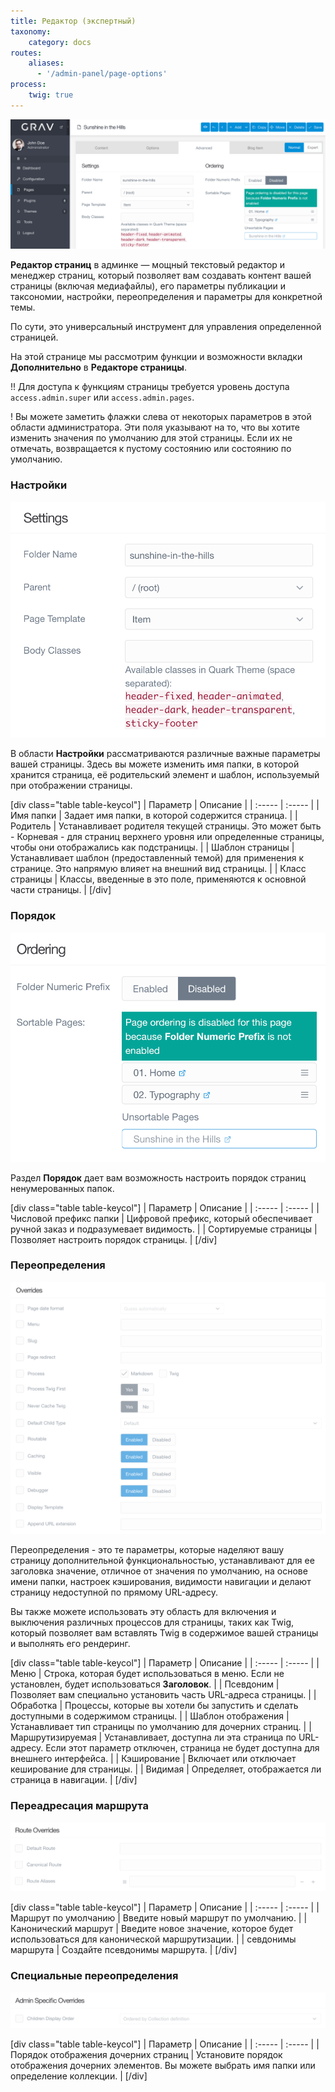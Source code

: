 ```yaml
---
title: Редактор (экспертный)
taxonomy:
    category: docs
routes:
    aliases:
      - '/admin-panel/page-options'
process:
    twig: true
---
```


![Редактор страниц](page-advanced.png?width=2528&classes=shadow)

**Редактор страниц** в админке — мощный текстовый редактор и менеджер страниц, который позволяет вам создавать контент вашей страницы (включая медиафайлы), его параметры публикации и таксономии, настройки, переопределения и параметры для конкретной темы.

По сути, это универсальный инструмент для управления определенной страницей.

На этой странице мы рассмотрим функции и возможности вкладки **Дополнительно** в **Редакторе страницы**.

!! Для доступа к функциям страницы требуется уровень доступа `access.admin.super` или `access.admin.pages`.

! Вы можете заметить флажки слева от некоторых параметров в этой области администратора. Эти поля указывают на то, что вы хотите изменить значения по умолчанию для этой страницы. Если их не отмечать, возвращается к пустому состоянию или состоянию по умолчанию.

### Настройки

![Редактор страниц](page-advanced-settings.png?width=974&classes=shadow)

В области **Настройки** рассматриваются различные важные параметры вашей страницы. Здесь вы можете изменить имя папки, в которой хранится страница, её родительский элемент и шаблон, используемый при отображении страницы.

[div class="table table-keycol"]
| Параметр        | Описание                                                                                                                                                            |
| :-----          | :-----                                                                                                                                                              |
| Имя папки       | Задает имя папки, в которой содержится страница.                                                                                                                    |
| Родитель        | Устанавливает родителя текущей страницы. Это может быть - Корневая - для страниц верхнего уровня или определенные страницы, чтобы они отображались как подстраницы. |
| Шаблон страницы | Устанавливает шаблон (предоставленный темой) для применения к странице. Это напрямую влияет на внешний вид страницы.                                                |
| Класс страницы  | Классы, введенные в это поле, применяются к основной части страницы.                                                                                                |
[/div]

### Порядок

![Редактор страниц](page-advanced-ordering.png?width=940&classes=shadow)

Раздел **Порядок** дает вам возможность настроить порядок страниц ненумерованных папок.

[div class="table table-keycol"]
| Параметр               | Описание                                                                       |
| :-----                 | :-----                                                                         |
| Числовой префикс папки | Цифровой префикс, который обеспечивает ручной заказ и подразумевает видимость. |
| Сортируемые страницы   | Позволяет настроить порядок страницы.                                          |
[/div]

### Переопределения

![Редактор страниц](page-advanced-overrides.png?width=1946&classes=shadow)

Переопределения - это те параметры, которые наделяют вашу страницу дополнительной функциональностью, устанавливают для ее заголовка значение, отличное от значения по умолчанию, на основе имени папки, настроек кэширования, видимости навигации и делают страницу недоступной по прямому URL-адресу.

Вы также можете использовать эту область для включения и выключения различных процессов для страницы, таких как Twig, который позволяет вам вставлять Twig в содержимое вашей страницы и выполнять его рендеринг.

[div class="table table-keycol"]
| Параметр           | Описание                                                                                                                                |
| :-----             | :-----                                                                                                                                  |
| Меню               | Строка, которая будет использоваться в меню. Если не установлен, будет использоваться <b>Заголовок</b>.                                 |
| Псевдоним          | Позволяет вам специально установить часть URL-адреса страницы.                                                                          |
| Обработка          | Процессы, которые вы хотели бы запустить и сделать доступными в содержимом страницы.                                                    |
| Шаблон отображения | Устанавливает тип страницы по умолчанию для дочерних страниц.                                                                           |
| Маршрутизируемая   | Устанавливает, доступна ли эта страница по URL-адресу. Если этот параметр отключен, страница не будет доступна для внешнего интерфейса. |
| Кэширование        | Включает или отключает кеширование для страницы.                                                                                        |
| Видимая            | Определяет, отображается ли страница в навигации.                                                                                       |
[/div]

### Переадресация маршрута

![Редактор страниц](page-advanced-route.png?width=940&classes=shadow)

[div class="table table-keycol"]
| Параметр             | Описание                                                                             |
| :-----               | :-----                                                                               |
| Маршрут по умолчанию | Введите новый маршрут по умолчанию.                                                  |
| Канонический маршрут | Введите новое значение, которое будет использоваться для канонической маршрутизации. |
| севдонимы маршрута   | Создайте псевдонимы маршрута.                                                        |
[/div]

### Специальные переопределения

![Редактор страниц](page-advanced-admin.png?width=1946&classes=shadow)

[div class="table table-keycol"]
| Параметр                             | Описание                                                                                                  |
| :-----                               | :-----                                                                                                    |
| Порядок отображения дочерних страниц | Установите порядок отображения дочерних элементов. Вы можете выбрать имя папки или определение коллекции. |
[/div]
